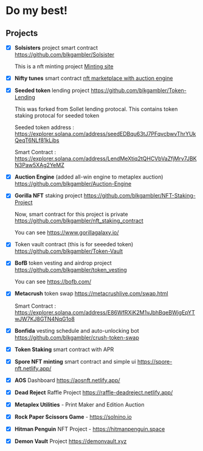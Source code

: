 # Do my best!

## Projects

- [x] **Solsisters** project smart contract https://github.com/blkgambler/Solsister
	
	This is a nft minting project [Minting site](https://www.solsisters.xyz)

- [x] **Nifty tunes** smart contract [nft marketplace with auction engine](https://github.com/blkgambler/Nifty-Tunes-Nft-Project)

- [x] **Seeded token** lending project https://github.com/blkgambler/Token-Lending

	This was forked from Sollet lending protocal. This contains token staking protocal for seeded token

	Seeded token address : https://explorer.solana.com/address/seedEDBqu63tJ7PFqvcbwvThrYUkQeqT6NLf81kLibs

	Smart Contract : https://explorer.solana.com/address/LendMeXtiq2tQHCVbVaZfjMrv7JBKN3Paw5XAg2YeMZ

- [x] **Auction Engine** (added all-win engine to metaplex auction) https://github.com/blkgambler/Auction-Engine

- [x] **Gorilla NFT** staking project https://github.com/blkgambler/NFT-Staking-Project

	Now, smart contract for this project is private https://github.com/blkgambler/nft_staking_contract

	You can see https://www.gorillagalaxy.io/

- [x] Token vault contract (this is for seeeded token)  https://github.com/blkgambler/Token-Vault 

- [x] **BofB** token vesting and airdrop project https://github.com/blkgambler/token_vesting

	You can see https://bofb.com/

- [x] **Metacrush** token swap https://metacrushlive.com/swap.html

	Smart Contract : https://explorer.solana.com/address/E86WfRXiK2M1vJbhBqeBWjgEpYTwJW7KJ8GTN4NqG1o8

- [x] **Bonfida** vesting schedule and auto-unlocking bot https://github.com/blkgambler/crush-token-swap

- [x] **Token Staking** smart contract with APR

- [x] **Spore NFT minting** smart contract and simple ui https://spore-nft.netlify.app/

- [x] **AOS** Dashboard https://aosnft.netlify.app/

- [x] **Dead Reject** Raffle Project https://raffle-deadreject.netlify.app/

- [x] **Metaplex Utilities** - Print Maker and Edition Auction

- [x] **Rock Paper Scissors Game** - https://solnino.io

- [x] **Hitman Penguin** NFT Project - https://hitmanpenguin.space
		
- [x] **Demon Vault** Project https://demonvault.xyz